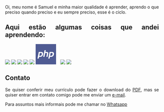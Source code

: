 
<div align="justify">
<p>Oi, meu nome é Samuel e minha maior qualidade é aprender, aprendo o que preciso quando preciso e eu sempre preciso, esse é o ciclo.
<h2>Aqui estão algumas coisas que andei aprendendo:</h2>
  <div>
    <a href="#"><img src="https://user-images.githubusercontent.com/104655361/233168228-8967edc0-684a-48d5-98cc-14c27352980d.png"/></a>
    <a href="#"><img src="https://user-images.githubusercontent.com/104655361/233167102-cac1e4b4-d18a-4b2d-b7f8-79572897ad87.png"/></a>
    <a href="#"><img src="https://user-images.githubusercontent.com/104655361/233167670-806f10c2-66b4-4668-857f-11dda92a2a64.png"/></a>
    <a href="#"><img src="https://user-images.githubusercontent.com/104655361/233165698-2bc87014-202f-47a2-98b8-421b3374b9dd.png"/></a>
    <a href="#"><img src="https://user-images.githubusercontent.com/104655361/233163881-5bb129be-8e58-4a51-b550-555c50f7754c.png"/></a>
    <a href="#"><img src="https://github.com/Guaxininho/Codecraft/blob/8e33c3f915f1bca32e994d8ecfe4933469f80f21/Imagens/nse.png"/></a>
        <a href="#"><img src="https://github.com/Guaxininho/Guaxininho/assets/104655361/2f3e284c-df55-41db-a155-c086d10be930"/></a>
    <a href="#"><img src="https://user-images.githubusercontent.com/104655361/233164487-2360d6b5-0dff-49d4-ac8a-8c653a7c303f.png"/></a>

  </div>
  
<h2>Contato</h2>
  <p>Se quiser conferir meu currículo pode fazer o download do <a href="https://github.com/Guaxininho/Guaxininho/files/12011883/Curriculo.-.Samuel.Cavalcanti.Rodrigues.pdf" download>PDF</a>, mas se quiser entrar em contato comigo pode me enviar um <a href="mailto: samuelcavalcantimg@gmail.com">e-mail</a>.</p>
    <p>Para assuntos mais informais pode me chamar no <a href="https://api.whatsapp.com/send?phone=5532999383387">Whatsapp</a></p>
  
</div>




